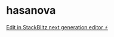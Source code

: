 # hasanova

[Edit in StackBlitz next generation editor ⚡️](https://stackblitz.com/~/github.com/kamil467/hasanova)